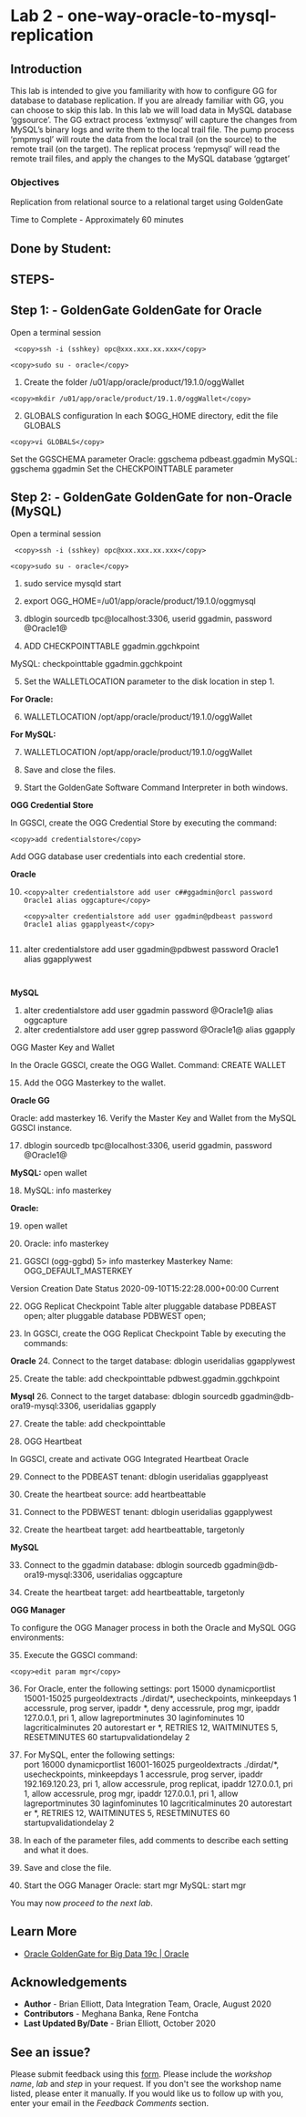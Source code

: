 #  Lab 2 -  one-way-oracle-to-mysql-replication

## Introduction

This lab is intended to give you familiarity with how to configure GG for database to database replication. If you are already familiar with GG, you can choose to skip this lab.
In this lab we will load data in MySQL database ‘ggsource’. The GG extract process ‘extmysql’ will
capture the changes from MySQL’s binary logs and write them to the local trail file. The pump process
‘pmpmysql’ will route the data from the local trail (on the source) to the remote trail (on the target). The replicat process ‘repmysql’ will read the remote trail files, and apply the changes to the MySQL database ‘ggtarget’

### Objectives
Replication from relational source to a relational target using GoldenGate


Time to Complete -
Approximately 60 minutes

## Done by Student:

## STEPS-


## Step 1: - GoldenGate GoldenGate for Oracle

Open a terminal session
````
 <copy>ssh -i (sshkey) opc@xxx.xxx.xx.xxx</copy>
````
````
<copy>sudo su - oracle</copy>
````
1. Create the folder /u01/app/oracle/product/19.1.0/oggWallet
````
<copy>mkdir /u01/app/oracle/product/19.1.0/oggWallet</copy>
````

2. GLOBALS configuration
In each $OGG_HOME directory, edit the file GLOBALS

````
<copy>vi GLOBALS</copy>
````
Set the GGSCHEMA parameter
Oracle: ggschema pdbeast.ggadmin
MySQL: ggschema ggadmin
Set the CHECKPOINTTABLE parameter

## Step 2: - GoldenGate GoldenGate for non-Oracle (MySQL)

Open a terminal session
````
 <copy>ssh -i (sshkey) opc@xxx.xxx.xx.xxx</copy>
````
````
<copy>sudo su - oracle</copy>
````

1. sudo service mysqld start

2. export OGG_HOME=/u01/app/oracle/product/19.1.0/oggmysql

3. dblogin sourcedb tpc@localhost:3306, userid ggadmin, password @Oracle1@

4. ADD CHECKPOINTTABLE ggadmin.ggchkpoint

MySQL: checkpointtable ggadmin.ggchkpoint

5. Set the WALLETLOCATION parameter to the disk location in step 1.

**For Oracle:**

6.  WALLETLOCATION /opt/app/oracle/product/19.1.0/oggWallet

**For MySQL:**

7. WALLETLOCATION /opt/app/oracle/product/19.1.0/oggWallet

8. Save and close the files.

9. Start the GoldenGate Software Command Interpreter in both windows.

**OGG Credential Store**

In GGSCI, create the OGG Credential Store by executing the command: 
````
<copy>add credentialstore</copy>
````
Add OGG database user credentials into each credential store.

**Oracle**

10. ````
    <copy>alter credentialstore add user c##ggadmin@orcl password Oracle1 alias oggcapture</copy>

    ````
    ````
    <copy>alter credentialstore add user ggadmin@pdbeast password Oracle1 alias ggapplyeast</copy>
    ````
    ````
11. <copy>alter credentialstore add user ggadmin@pdbwest password Oracle1 alias ggapplywest</copy>
    ````
       
**MySQL**
1.  alter credentialstore add user ggadmin password @Oracle1@ alias oggcapture
2.  alter credentialstore add user ggrep password @Oracle1@ alias ggapply

OGG Master Key and Wallet

In the Oracle GGSCI, create the OGG Wallet.
Command: CREATE WALLET 

15.  Add the OGG Masterkey to the wallet.

**Oracle GG**

Oracle: add masterkey
16. Verify the Master Key and Wallet from the MySQL GGSCI instance.

17. dblogin sourcedb tpc@localhost:3306, userid ggadmin, password @Oracle1@

**MySQL:** open wallet

18. MySQL: info masterkey

**Oracle:** 

19. open wallet
20. Oracle: info masterkey

21. GGSCI (ogg-ggbd) 5> info masterkey
Masterkey Name: OGG_DEFAULT_MASTERKEY

Version         Creation Date                            Status
2020-09-10T15:22:28.000+00:00   Current
   
22. OGG Replicat Checkpoint Table
alter pluggable database PDBEAST open;
alter pluggable database PDBWEST open;

23. In GGSCI, create the OGG Replicat Checkpoint Table by executing the commands:

**Oracle**
24. Connect to the target database: dblogin useridalias ggapplywest

25. Create the table: add checkpointtable pdbwest.ggadmin.ggchkpoint

**Mysql**
26. Connect to the target database: dblogin sourcedb ggadmin@db-ora19-mysql:3306, useridalias ggapply

27. Create the table: add checkpointtable	

28. OGG Heartbeat

In GGSCI, create and activate OGG Integrated Heartbeat
Oracle

29. Connect to the PDBEAST tenant: dblogin useridalias ggapplyeast

30. Create the heartbeat source: add heartbeattable		

31. Connect to the PDBWEST tenant: dblogin useridalias ggapplywest

32. Create the heartbeat target: add heartbeattable, targetonly

**MySQL**

33. Connect to the ggadmin database: dblogin sourcedb ggadmin@db-ora19-mysql:3306, useridalias oggcapture

34. Create the heartbeat target: add heartbeattable, targetonly
		  
**OGG Manager**

To configure the OGG Manager process in both the Oracle and MySQL OGG environments:

35. Execute the GGSCI command: 

````
<copy>edit param mgr</copy>
````

36. For Oracle, enter the following settings:
	      port 15000
          dynamicportlist 15001-15025
          purgeoldextracts ./dirdat/*, usecheckpoints, minkeepdays 1
          accessrule, prog server, ipaddr *, deny
          accessrule, prog mgr, ipaddr 127.0.0.1, pri 1, allow
          lagreportminutes 30
          laginfominutes 10
          lagcriticalminutes 20
          autorestart er *, RETRIES 12, WAITMINUTES 5, RESETMINUTES 60
          startupvalidationdelay 2

37. For MySQL, enter the following settings:	
	      port 16000
          dynamicportlist 16001-16025
          purgeoldextracts ./dirdat/*, usecheckpoints, minkeepdays 1
          accessrule, prog server, ipaddr 192.169.120.23, pri 1, allow
		  accessrule, prog replicat, ipaddr 127.0.0.1, pri 1, allow
          accessrule, prog mgr, ipaddr 127.0.0.1, pri 1, allow
          lagreportminutes 30
          laginfominutes 10
          lagcriticalminutes 20
          autorestart er *, RETRIES 12, WAITMINUTES 5, RESETMINUTES 60
          startupvalidationdelay 2

38. In each of the parameter files, add comments to describe each setting and what it does.

39. Save and close the file.

40. Start the OGG Manager
Oracle: start mgr
MySQL: start mgr

You may now *proceed to the next lab*.

## Learn More

* [Oracle GoldenGate for Big Data 19c | Oracle](https://www.oracle.com/middleware/data-integration/goldengate/)

## Acknowledgements
* **Author** - Brian Elliott, Data Integration Team, Oracle, August 2020
* **Contributors** - Meghana Banka, Rene Fontcha
* **Last Updated By/Date** - Brian Elliott, October 2020

## See an issue?
Please submit feedback using this [form](https://apexapps.oracle.com/pls/apex/f?p=133:1:::::P1_FEEDBACK:1). Please include the *workshop name*, *lab* and *step* in your request.  If you don't see the workshop name listed, please enter it manually. If you would like us to follow up with you, enter your email in the *Feedback Comments* section.


